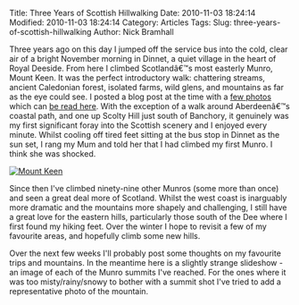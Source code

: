 Title: Three Years of Scottish Hillwalking
Date: 2010-11-03 18:24:14
Modified: 2010-11-03 18:24:14
Category: Articles
Tags: 
Slug: three-years-of-scottish-hillwalking
Author: Nick Bramhall

Three years ago on this day I jumped off the service bus into the cold, clear air of a bright November morning in Dinnet, a quiet village in the heart of Royal Deeside. From here I climbed Scotlandâ€™s most easterly Munro, Mount Keen. It was the perfect introductory walk: chattering streams, ancient Caledonian forest, isolated farms, wild glens, and mountains as far as the eye could see. I posted a blog post at the time with a [few photos](http://www.flickr.com/photos/black_friction/sets/72157602899086070/) which can [be read here](/blog/2007/11/glen-tanar-and-mount-keen/). With the exception of a walk around Aberdeenâ€™s coastal path, and one up Scolty Hill just south of Banchory, it genuinely was my first significant foray into the Scottish scenery and I enjoyed every minute. Whilst cooling off tired feet sitting at the bus stop in Dinnet as the sun set, I rang my Mum and told her that I had climbed my first Munro. I think she was shocked.

<!--more-->

[![Mount Keen](http://farm3.static.flickr.com/2399/1857508072_14a6df1f4e_b.jpg)](http://www.flickr.com/photos/black_friction/1857508072/)

 

Since then I've climbed ninety-nine other Munros (some more than once) and seen a great deal more of Scotland. Whilst the west coast is inarguably more dramatic and the mountains more shapely and challenging, I still have a great love for the eastern hills, particularly those south of the Dee where I first found my hiking feet. Over the winter I hope to revisit a few of my favourite areas, and hopefully climb some new hills.



Over the next few weeks I'll probably post some thoughts on my favourite trips and mountains. In the meantime here is a slightly strange slideshow - an image of each of the Munro summits I've reached. For the ones where it was too misty/rainy/snowy to bother with a summit shot I've tried to add a representative photo of the mountain.








